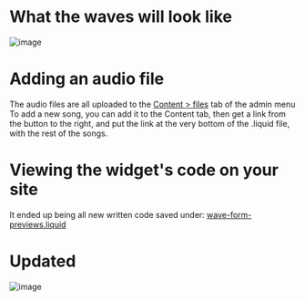 # What the waves will look like
![image](https://github.com/mattcar265/BigZCodeSnippets/assets/98040867/2bbc751d-43db-42ff-9ad7-57299f7561a2)

# Adding an audio file
The audio files are all uploaded to the [Content > files](https://admin.shopify.com/store/big-z-sounds/content/files?selectedView=all) tab of the admin menu
To add a new song, you can add it to the Content tab, then get a link from the button to the right, and put the link at the very bottom of the .liquid file, with the rest of the songs.

# Viewing the widget's code on your site
It ended up being all new written code saved under: [wave-form-previews.liquid](https://admin.shopify.com/store/big-z-sounds/themes/79137013832)

# Updated
![image](https://github.com/mattcar265/BigZCodeSnippets/assets/98040867/94bf1ab1-0224-4e6e-af1e-dec3b35b9999)
